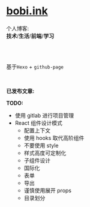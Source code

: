 # [bobi.ink](https://bobi.ink)

个人博客: <br/>
**技术**/**生活**/**前端**/**学习**

<br/>
<br/>

基于`Hexo` + `github-page`

<br/>

**已发布文章:**

**TODO:**

- 使用 gitlab 进行项目管理
- React 组件设计模式
  - 配置上下文
  - 使用 hooks 取代高阶组件
  - 不要使用 style
  - 样式高度可定制化
  - 子组件设计
  - 国际化
  - 表单
  - 导出
  - 谨慎使用展开 props
  - 目录划分
